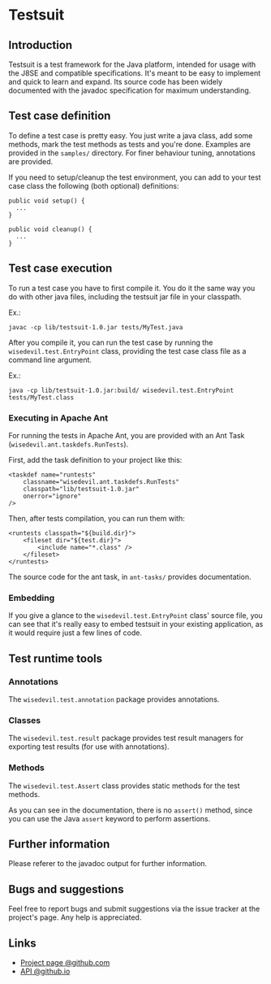 # Testsuit

## Introduction
Testsuit is a test framework for the Java platform, intended for usage with the J8SE and compatible specifications.
It's meant to be easy to implement and quick to learn and expand.
Its source code has been widely documented with the javadoc specification for maximum understanding.


## Test case definition
To define a test case is pretty easy.
You just write a java class, add some methods, mark the test methods as tests and you're done.
Examples are provided in the `samples/` directory.
For finer behaviour tuning, annotations are provided.

If you need to setup/cleanup the test environment, you can add to your test case class the following (both optional) definitions:

    public void setup() {
      ...
    }
    
    public void cleanup() {
      ...
    }

## Test case execution
To run a test case you have to first compile it.
You do it the same way you do with other java files, including the testsuit jar file in your classpath.

Ex.:

    javac -cp lib/testsuit-1.0.jar tests/MyTest.java


After you compile it, you can run the test case by running the `wisedevil.test.EntryPoint` class, providing the test case class file as a command line argument.

Ex.:

    java -cp lib/testsuit-1.0.jar:build/ wisedevil.test.EntryPoint tests/MyTest.class


### Executing in Apache Ant
For running the tests in Apache Ant, you are provided with an Ant Task (`wisedevil.ant.taskdefs.RunTests`).

First, add the task definition to your project like this:

    <taskdef name="runtests"
    	classname="wisedevil.ant.taskdefs.RunTests"
    	classpath="lib/testsuit-1.0.jar"
    	onerror="ignore"
    />

Then, after tests compilation, you can run them with:

    <runtests classpath="${build.dir}">
    	<fileset dir="${test.dir}">
    		<include name="*.class" />
    	</fileset>
    </runtests>

The source code for the ant task, in `ant-tasks/` provides documentation.

### Embedding
If you give a glance to the `wisedevil.test.EntryPoint` class' source file, you can see that it's really easy to embed testsuit in your existing application, as it would require just a few lines of code.

## Test runtime tools
### Annotations
The `wisedevil.test.annotation` package provides annotations.
### Classes
The `wisedevil.test.result` package provides test result managers for exporting test results (for use with annotations).
### Methods
The `wisedevil.test.Assert` class provides static methods for the test methods.

As you can see in the documentation, there is no `assert()` method, since you can use the Java `assert` keyword to perform assertions.
 
## Further information
Please referer to the javadoc output for further information.

## Bugs and suggestions
Feel free to report bugs and submit suggestions via the issue tracker at the project's page. Any help is appreciated.

## Links
- [Project page @github.com](https://github.com/alkafir/testsuit "Project")
- [API @github.io](http://alkafir.github.io/java-testsuit/ "API")
